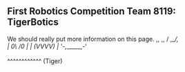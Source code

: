 ## First Robotics Competition Team 8119: TigerBotics
We should really put more information on this page.
     ,,    ,,
    / ,\__/, \
   |  0\  /0  |
   |  (VVVV)  |
   '-,______,-'
<br>
<br>
   ^^^^^^^^^^^^
      (Tiger)

<!-- just put more stuff here -->
